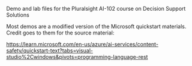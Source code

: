 Demo and lab files for the Pluralsight AI-102 course on Decision Support Solutions

Most demos are a modified version of the Microsoft quickstart materials. Credit goes to them for the source material: 

https://learn.microsoft.com/en-us/azure/ai-services/content-safety/quickstart-text?tabs=visual-studio%2Cwindows&pivots=programming-language-rest 
